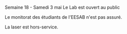 Semaine 18 - Samedi 3 mai 
Le Lab est ouvert au public

Le monitorat des étudiants de l'EESAB n'est pas assuré.

La laser est hors-service.